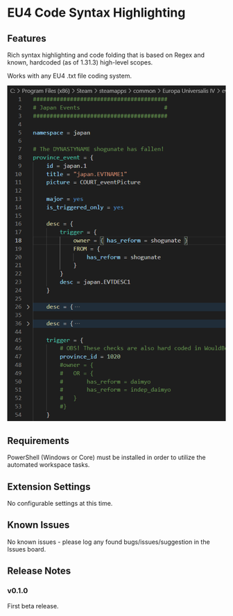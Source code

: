 # EU4 Code Syntax Highlighting

## Features

Rich syntax highlighting and code folding that is based on Regex and known, hardcoded (as of 1.31.3) high-level scopes.

Works with any EU4 .txt file coding system.

![Highlighting_Example_1](./.media/Highlighting_Example.png)

## Requirements

PowerShell (Windows or Core) must be installed in order to utilize the automated workspace tasks.

## Extension Settings

No configurable settings at this time.

## Known Issues

No known issues - please log any found bugs/issues/suggestion in the Issues board.

## Release Notes

### __v0.1.0__

First beta release.
